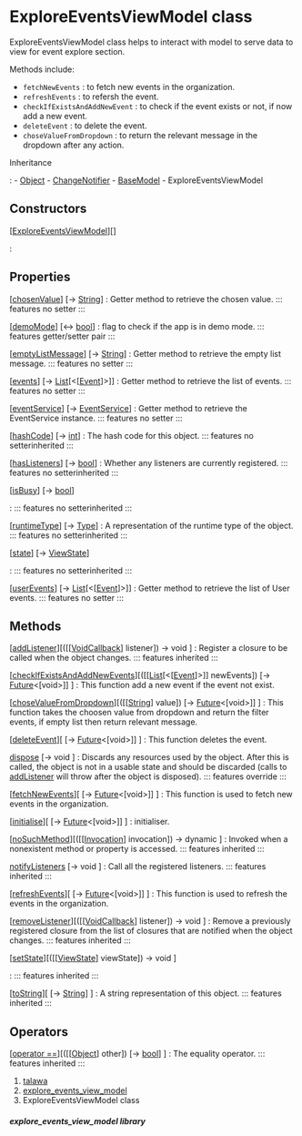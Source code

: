 
<div>

# ExploreEventsViewModel class

</div>


ExploreEventsViewModel class helps to interact with model to serve data
to view for event explore section.

Methods include:

-   `fetchNewEvents` : to fetch new events in the organization.
-   `refreshEvents` : to refersh the event.
-   `checkIfExistsAndAddNewEvent` : to check if the event exists or not,
    if now add a new event.
-   `deleteEvent` : to delete the event.
-   `choseValueFromDropdown` : to return the relevant message in the
    dropdown after any action.




Inheritance

:   -   [Object](https://api.flutter.dev/flutter/dart-core/Object-class.html)
    -   [ChangeNotifier](https://api.flutter.dev/flutter/foundation/ChangeNotifier-class.html)
    -   [BaseModel](../view_model_base_view_model/BaseModel-class.md)
    -   ExploreEventsViewModel



## Constructors

[[ExploreEventsViewModel](../view_model_after_auth_view_models_event_view_models_explore_events_view_model/ExploreEventsViewModel/ExploreEventsViewModel.md)][]

:   



## Properties

[[chosenValue](../view_model_after_auth_view_models_event_view_models_explore_events_view_model/ExploreEventsViewModel/chosenValue.md)] [→ [String](https://api.flutter.dev/flutter/dart-core/String-class.html)]
:   Getter method to retrieve the chosen value.
    ::: features
    no setter
    :::

[[demoMode](../view_model_after_auth_view_models_event_view_models_explore_events_view_model/ExploreEventsViewModel/demoMode.md)] [↔ [bool](https://api.flutter.dev/flutter/dart-core/bool-class.html)]
:   flag to check if the app is in demo mode.
    ::: features
    getter/setter pair
    :::

[[emptyListMessage](../view_model_after_auth_view_models_event_view_models_explore_events_view_model/ExploreEventsViewModel/emptyListMessage.md)] [→ [String](https://api.flutter.dev/flutter/dart-core/String-class.html)]
:   Getter method to retrieve the empty list message.
    ::: features
    no setter
    :::

[[events](../view_model_after_auth_view_models_event_view_models_explore_events_view_model/ExploreEventsViewModel/events.md)] [→ [List](https://api.flutter.dev/flutter/dart-core/List-class.html)[\<[[Event](../models_events_event_model/Event-class.md)]\>]]
:   Getter method to retrieve the list of events.
    ::: features
    no setter
    :::

[[eventService](../view_model_after_auth_view_models_event_view_models_explore_events_view_model/ExploreEventsViewModel/eventService.md)] [→ [EventService](../services_event_service/EventService-class.md)]
:   Getter method to retrieve the EventService instance.
    ::: features
    no setter
    :::

[[hashCode](https://api.flutter.dev/flutter/dart-core/Object/hashCode.html)] [→ [int](https://api.flutter.dev/flutter/dart-core/int-class.html)]
:   The hash code for this object.
    ::: features
    no setterinherited
    :::

[[hasListeners](https://api.flutter.dev/flutter/foundation/ChangeNotifier/hasListeners.html)] [→ [bool](https://api.flutter.dev/flutter/dart-core/bool-class.html)]
:   Whether any listeners are currently registered.
    ::: features
    no setterinherited
    :::

[[isBusy](../view_model_base_view_model/BaseModel/isBusy.md)] [→ [bool](https://api.flutter.dev/flutter/dart-core/bool-class.html)]

:   ::: features
    no setterinherited
    :::

[[runtimeType](https://api.flutter.dev/flutter/dart-core/Object/runtimeType.html)] [→ [Type](https://api.flutter.dev/flutter/dart-core/Type-class.html)]
:   A representation of the runtime type of the object.
    ::: features
    no setterinherited
    :::

[[state](../view_model_base_view_model/BaseModel/state.md)] [→ [ViewState](../enums_enums/ViewState.md)]

:   ::: features
    no setterinherited
    :::

[[userEvents](../view_model_after_auth_view_models_event_view_models_explore_events_view_model/ExploreEventsViewModel/userEvents.md)] [→ [List](https://api.flutter.dev/flutter/dart-core/List-class.html)[\<[[Event](../models_events_event_model/Event-class.md)]\>]]
:   Getter method to retrieve the list of User events.
    ::: features
    no setter
    :::



## Methods

[[addListener](https://api.flutter.dev/flutter/foundation/ChangeNotifier/addListener.html)][([[[VoidCallback](https://api.flutter.dev/flutter/dart-ui/VoidCallback.md)] listener]) → void ]
:   Register a closure to be called when the object changes.
    ::: features
    inherited
    :::

[[checkIfExistsAndAddNewEvents](../view_model_after_auth_view_models_event_view_models_explore_events_view_model/ExploreEventsViewModel/checkIfExistsAndAddNewEvents.md)][([[[List](https://api.flutter.dev/flutter/dart-core/List-class.md)[\<[[Event](../models_events_event_model/Event-class.md)]\>]] newEvents]) [→ [Future](https://api.flutter.dev/flutter/dart-core/Future-class.html)\<[void\>]] ]
:   This function add a new event if the event not exist.

[[choseValueFromDropdown](../view_model_after_auth_view_models_event_view_models_explore_events_view_model/ExploreEventsViewModel/choseValueFromDropdown.md)][([[[String](https://api.flutter.dev/flutter/dart-core/String-class.md)] value]) [→ [Future](https://api.flutter.dev/flutter/dart-core/Future-class.html)\<[void\>]] ]
:   This function takes the choosen value from dropdown and return the
    filter events, if empty list then return relevant message.

[[deleteEvent](../view_model_after_auth_view_models_event_view_models_explore_events_view_model/ExploreEventsViewModel/deleteEvent.md)][ [→ [Future](https://api.flutter.dev/flutter/dart-core/Future-class.html)\<[void\>]] ]
:   This function deletes the event.

[dispose](../view_model_after_auth_view_models_event_view_models_explore_events_view_model/ExploreEventsViewModel/dispose.md) [→ void ]
:   Discards any resources used by the object. After this is called, the
    object is not in a usable state and should be discarded (calls to
    [addListener](https://api.flutter.dev/flutter/foundation/ChangeNotifier/addListener.md)
    will throw after the object is disposed).
    ::: features
    override
    :::

[[fetchNewEvents](../view_model_after_auth_view_models_event_view_models_explore_events_view_model/ExploreEventsViewModel/fetchNewEvents.md)][ [→ [Future](https://api.flutter.dev/flutter/dart-core/Future-class.html)\<[void\>]] ]
:   This function is used to fetch new events in the organization.

[[initialise](../view_model_after_auth_view_models_event_view_models_explore_events_view_model/ExploreEventsViewModel/initialise.md)][ [→ [Future](https://api.flutter.dev/flutter/dart-core/Future-class.html)\<[void\>]] ]
:   initialiser.

[[noSuchMethod](https://api.flutter.dev/flutter/dart-core/Object/noSuchMethod.html)][([[[Invocation](https://api.flutter.dev/flutter/dart-core/Invocation-class.md)] invocation]) → dynamic ]
:   Invoked when a nonexistent method or property is accessed.
    ::: features
    inherited
    :::

[notifyListeners](https://api.flutter.dev/flutter/foundation/ChangeNotifier/notifyListeners.html) [→ void ]
:   Call all the registered listeners.
    ::: features
    inherited
    :::

[[refreshEvents](../view_model_after_auth_view_models_event_view_models_explore_events_view_model/ExploreEventsViewModel/refreshEvents.md)][ [→ [Future](https://api.flutter.dev/flutter/dart-core/Future-class.html)\<[void\>]] ]
:   This function is used to refresh the events in the organization.

[[removeListener](https://api.flutter.dev/flutter/foundation/ChangeNotifier/removeListener.html)][([[[VoidCallback](https://api.flutter.dev/flutter/dart-ui/VoidCallback.md)] listener]) → void ]
:   Remove a previously registered closure from the list of closures
    that are notified when the object changes.
    ::: features
    inherited
    :::

[[setState](../view_model_base_view_model/BaseModel/setState.md)][([[[ViewState](../enums_enums/ViewState.md)] viewState]) → void ]

:   ::: features
    inherited
    :::

[[toString](https://api.flutter.dev/flutter/dart-core/Object/toString.html)][ [→ [String](https://api.flutter.dev/flutter/dart-core/String-class.html)] ]
:   A string representation of this object.
    ::: features
    inherited
    :::



## Operators

[[operator ==](https://api.flutter.dev/flutter/dart-core/Object/operator_equals.html)][([[[Object](https://api.flutter.dev/flutter/dart-core/Object-class.md)] other]) [→ [bool](https://api.flutter.dev/flutter/dart-core/bool-class.html)] ]
:   The equality operator.
    ::: features
    inherited
    :::







1.  [talawa](../index.md)
2.  [explore_events_view_model](../view_model_after_auth_view_models_event_view_models_explore_events_view_model/)
3.  ExploreEventsViewModel class

##### explore_events_view_model library







